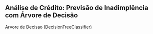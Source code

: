 ## Análise de Crédito: Previsão de Inadimplência com Árvore de Decisão

Arvore de Decisao (DecisionTreeClassifier)
